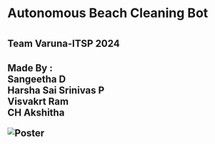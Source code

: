 <h1>Autonomous Beach Cleaning Bot <h1>
<h2>Team Varuna-ITSP 2024<h2>
Made By :
<br>Sangeetha D 
<br>Harsha Sai Srinivas P
<br>Visvakrt Ram 
<br>CH Akshitha<br>



![Poster](https://github.com/user-attachments/assets/b038e1a3-9fb7-477a-a829-70bca982969d "POSTER")





